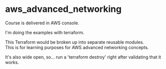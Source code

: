 # aws_advanced_networking

Course is delivered in AWS console.  

I'm doing the examples with terraform. 

This Terraform would be broken up into separate reusable modules.  
This is for learning purposes for AWS advanced networking concepts.  


It's also wide open, so... run a 'terraform destroy' right after validating that it works.  



